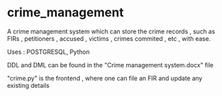 # crime_management

A crime management system which can store the crime records , such as FIRs , petitioners , accused , victims , crimes commited , etc , with ease.

Uses : POSTGRESQL, Python

  DDL and DML can be found in the "Crime management system.docx" file 
  
  "crime.py" is the frontend , where one can file an FIR and update any existing details
  

